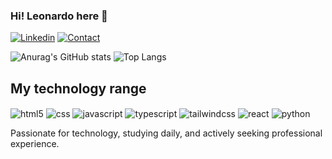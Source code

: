 ### Hi! Leonardo here 👋

[![Linkedin](https://img.shields.io/badge/LinkedIn-0077B5?style=for-the-badge&logo=linkedin&logoColor=white)](https://www.linkedin.com/in/leonardo-costa-b9ab7a270/)
[![Contact](https://img.shields.io/badge/WhatsApp-25D366?style=for-the-badge&logo=whatsapp&logoColor=white)](https://wa.me/+5521999699990)

![Anurag's GitHub stats](https://github-readme-stats.vercel.app/api?username=leoheart27&show_icons=true&theme=tokyonight)
![Top Langs](https://github-readme-stats.vercel.app/api/top-langs/?username=leoheart27&layout=compact&theme=tokyonight)

## My technology range

<div style="display: inline-block">
    <img align="center" alt="html5" src="https://img.shields.io/badge/HTML-239120?style=for-the-badge&logo=html5&logoColor=white" >
    <img align="center" alt="css" src="https://img.shields.io/badge/CSS-239120?&style=for-the-badge&logo=css3&logoColor=white" >
    <img align="center" alt="javascript" src="https://img.shields.io/badge/JavaScript-F7DF1E?style=for-the-badge&logo=javascript&logoColor=black" >
    <img align="center" alt="typescript" src="https://img.shields.io/badge/TypeScript-007ACC?style=for-the-badge&logo=typescript&logoColor=white" >
    <img align="center" alt="tailwindcss" src="https://img.shields.io/badge/Tailwind_CSS-38B2AC?style=for-the-badge&logo=tailwind-css&logoColor=white" >
    <img align="center" alt="react" src="https://img.shields.io/badge/React-20232A?style=for-the-badge&logo=react&logoColor=61DAFB" >
    <img align="center" alt="python" src="https://img.shields.io/badge/Python-3776AB?style=for-the-badge&logo=python&logoColor=white" >
</div>

<br>

Passionate for technology, studying daily, and actively seeking professional experience.
